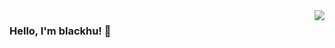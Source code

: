 <img align="right" src="https://github-readme-stats.vercel.app/api?username=blackhu0804&show_icons=true&icon_color=CE1D2D&text_color=718096&bg_color=ffffff&hide_title=true" />

### Hello, I'm blackhu! 👋

